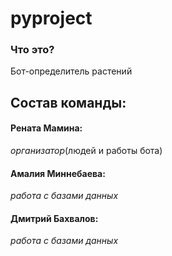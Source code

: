 # pyproject
### Что это?
Бот-определитель растений 

## Состав команды:

#### Рената Мамина: 
  _организатор_(людей и работы бота)

#### Амалия Миннебаева: 
  _работа с базами данных_
  
  
#### Дмитрий Бахвалов: 
 _работа с базами данных_
